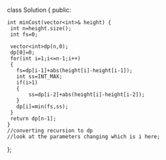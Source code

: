 class Solution {
  public:
   
    
    int minCost(vector<int>& height) {
     int n=height.size();
     int fs=0;
     
     vector<int>dp(n,0);
     dp[0]=0;
     for(int i=1;i<=n-1;i++)
     {
       fs=dp[i-1]+abs(height[i]-height[i-1]);
       int ss=INT_MAX;
       if(i>1)
       {
           ss=dp[i-2]+abs(height[i]-height[i-2]);
       }
       dp[i]=min(fs,ss);
     }
     return dp[n-1];
    }
    //converting recursion to dp
    //look at the parameters changing which is i here;
    
};
